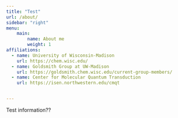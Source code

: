 ```yaml
---
title: "Test"
url: /about/
sidebar: "right"
menu:
    main:
        name: About me
        weight: 1
affiliations:
  - name: University of Wisconsin-Madison
    url: https://chem.wisc.edu/
  - name: Goldsmith Group at UW-Madison
    url: https://goldsmith.chem.wisc.edu/current-group-members/
  - name: Center for Molecular Quantum Transduction
    url: https://isen.northwestern.edu/cmqt


---
```


Test information??